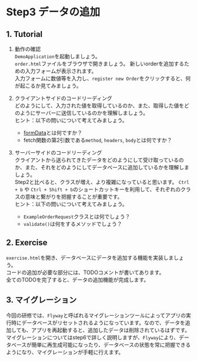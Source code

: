 # Step3 データの追加

## 1. Tutorial

1. 動作の確認  
`DemoApplication`を起動しましょう。  
`order.html`ファイルをブラウザで開きましょう。
新しいorderを追加するための入力フォームが表示されます。  
入力フォームに数値等を入力し、`register new Order`をクリックすると、何が起こるか見てみましょう。

2. クライアントサイドのコードリーディング  
どのようにして、入力された値を取得しているのか、また、取得した値をどのようにサーバーに送信しているのかを理解しましょう。  
ヒント：以下の問いについて考えてみましょう。
     - [formData](https://magazine.techacademy.jp/magazine/21089)とは何ですか？
     - fetch関数の第2引数である`method`, `headers`, `body`とは何ですか？

3. サーバーサイドのコードリーディング  
クライアントから送られてきたデータをどのようにして受け取っているのか、また、それをどのようにしてデータベースに追加しているかを理解しましょう。  
Step2と比べると、クラスが増え、より複雑になっていると思います。 `Ctrl + b` や `Ctrl + Shift + b`のショートカットキーを利用して、それぞれのクラスの意味と繋がりを把握することが重要です。  
ヒント：以下の問いについて考えてみましょう。
     - `ExampleOrderRequest`クラスとは何でしょう？
     - `validate()`は何をするメソッドでしょう？

## 2. Exercise

`exercise.html`を開き、データベースにデータを追加する機能を実装しましょう。  
コードの追加が必要な部分には、TODOコメントが書いてあります。  
全てのTODOを完了すると、データの追加機能が完成します。  


## 3. マイグレーション

今回の研修では、`Flyway`と呼ばれるマイグレーションツールによってアプリの実行時にデータベースがリセットされるようになっています。なので、データを追加しても、アプリを再起動すると、追加したデータは削除されているはずです。  
マイグレーションについてはstep6で詳しく説明しますが、`Flyway`により、データベースが簡単に再生成可能になったり、データベースの状態を常に把握できるようになり、マイグレーションが手軽に行えます。
